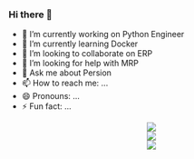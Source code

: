 ### Hi there 👋

- 🔭 I’m currently working on Python Engineer
- 🌱 I’m currently learning Docker
- 👯 I’m looking to collaborate on ERP
- 🤔 I’m looking for help with MRP
- 💬 Ask me about Persion
- 📫 How to reach me: ...
- 😄 Pronouns: ...
- ⚡ Fun fact: ...


<div align="center">
	<img src="https://github-readme-stats.vercel.app/api?username=Hellathor&show_icons=true&theme=dracula"/>
</div>

<div align="center">
	<img  src="https://metrics.lecoq.io/Hellathor?template=classic&base.indepth=false&base.hireable=false&config.timezone=Asia%2FShanghai" />
</div>

<div align="center">
	<img  src="https://github-readme-streak-stats.herokuapp.com/?user=Hellathor"/>
</div>
